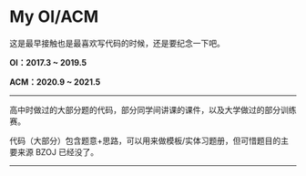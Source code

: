 # My OI/ACM

这是最早接触也是最喜欢写代码的时候，还是要纪念一下吧。

**OI：2017.3 ~ 2019.5**

**ACM：2020.9 ~ 2021.5**

-----

高中时做过的大部分题的代码，部分同学间讲课的课件，以及大学做过的部分训练赛。

代码（大部分）包含题意+思路，可以用来做模板/实体习题册，但可惜题目的主要来源 BZOJ 已经没了。

-----

